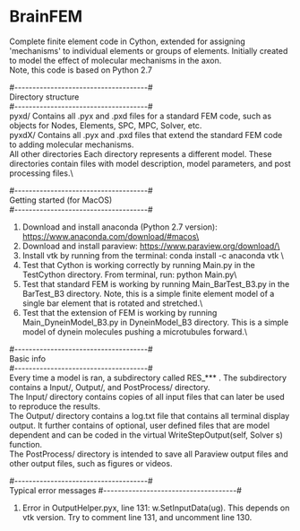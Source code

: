 # BrainFEM
Complete finite element code in Cython, extended for assigning 'mechanisms' to individual elements or groups of elements. Initially created to model the effect of molecular mechanisms in the axon.\
Note, this code is based on Python 2.7

#-------------------------------------#\
Directory structure\
#-------------------------------------#\
pyxd/                     Contains all .pyx and .pxd files for a standard FEM code, such as objects for Nodes, Elements, SPC, MPC, Solver, etc.\
pyxdX/                    Contains all .pyx and .pxd files that extend the standard FEM code to adding molecular mechanisms.\
All other directories     Each directory represents a different model. These directories contain files with model description, model parameters, and post processing files.\


#-------------------------------------#\
Getting started (for MacOS)\
#-------------------------------------#
1) Download and install anaconda (Python 2.7 version): https://www.anaconda.com/download/#macos\
2) Download and install paraview: https://www.paraview.org/download/\
3) Install vtk by running from the terminal: conda install -c anaconda vtk \
4) Test that Cython is working correctly by running Main.py in the TestCython directory. From terminal, run: python Main.py\
5) Test that standard FEM is working by running Main_BarTest_B3.py in the BarTest_B3 directory. Note, this is a simple finite element model of a single bar element that is rotated and stretched.\
6) Test that the extension of FEM is working by running Main_DyneinModel_B3.py in DyneinModel_B3 directory. This is a simple model of dynein molecules pushing a microtubules forward.\

#-------------------------------------#\
Basic info\
#-------------------------------------#\
Every time a model is ran, a subdirectory called RES_*** . The subdirectory contains a Input/, Output/, and PostProcess/ directory.\
The Input/ directory contains copies of all input files that can later be used to reproduce the results.\
The Output/ directory contains a log.txt file that contains all terminal display output. It further contains of optional, user defined files that are model dependent and can be coded in the virtual WriteStepOutput(self, Solver s) function.\
The PostProcess/ directory is intended to save all Paraview output files and other output files, such as figures or videos.

#-------------------------------------#\
Typical error messages
#-------------------------------------#
1) Error in OutputHelper.pyx, line 131: w.SetInputData(ug). This depends on vtk version. Try to comment line 131, and uncomment line 130.
